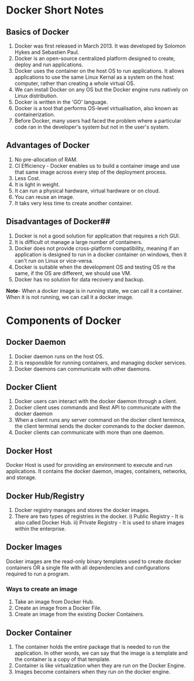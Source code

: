 # Docker Short Notes
  
## Basics of Docker 

1. Docker was first released in March 2013. It was developed by Solomon Hykes and Sebastien Paul.
2. Docker is an open-source centralized platform designed to create, deploy and run applications.
3. Docker uses the container on the host OS to run applications. It allows applications to use the same Linux Kernal as a system on the host computer, 
rather than creating a whole virtual OS.
4. We can install Docker on any OS but the Docker engine runs natively on Linux distribution.
5. Docker is written in the 'GO' language.
6. Docker is a tool that performs OS-level virtualisation, also known as containerization.
7. Before Docker, many users had faced the problem where a particular code ran in the developer's system but not in the user's system.

## Advantages of Docker

1. No pre-allocation of RAM.
2. CI Efficiency - Docker enables us to build a container image and use that same image across every step of the deployment process.
3. Less Cost.
4. It is light in weight.
5. It can run a physical hardware, virtual hardware or on cloud.  
6. You can reuse an image.
7. It taks very less time to create another container.

## Disadvantages of Docker##

1. Docker is not a good solution for application that requires a rich GUI.
2. It is difficult ot manage a large number of containers.
3. Docker does not provide cross-platform compatibility, meaning if an application is designed to run in a docker container on windows, then it can't run on Linux or vice-versa.
4. Docker is suitable when the development OS and testing OS re the same, if the OS are different, we should use VM.
5. Docker has no solution for data recovery and backup.

**Note**- When a docker image is in running state, we can call it a container. When it is not running, we can call it a docker image.


# Components of Docker 
## Docker Daemon 

1. Docker daemon runs on the host OS.
2. It is responsible for running containers, and managing docker services.
3. Docker daemons can communicate with other daemons.

## Docker Client

1. Docker users can interact with the docker daemon through a client. 
2. Docker client uses commands and Rest API to communicate with the docker daemon
3. When a client runs any server command on the docker client terminca, the client terminal sends the docker commands to the docker daemon.
4. Docker clients can communicate with more than one daemon.

## Docker Host

Docker Host is used for providing an environment to execute and run applications. It contains the docker daemon, images, containers, networks, and storage.

## Docker Hub/Registry
1. Docker registry manages and stores the docker images.
2. There are two types of registries in the docker.
i) Public Registry - It is also called Docker Hub.
ii) Private Registry - It is used to share images within the enterprise.

## Docker Images

Docker images are the read-only binary templates used to create docker containers OR a single file with all dependencies and configurations required to run a program.

### Ways to create an image

1. Take an image from Docker Hub.
2. Create an image from a Docker File.
3. Create an image from the existing Docker Containers.

## Docker Container

1. The container holds the entire package that is needed to run the application. In other words, we can say that the image is a template and the container is a copy of that template.
2. Container is like virtualization when they are run on the Docker Engine.
3. Images become containers when they run on the docker engine.

